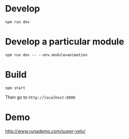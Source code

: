 # Develop
```npm run dev```

# Develop a particular module
```
npm run dev -- --env.module=animation
```

# Build
```
npm start
```
Then go to ```http://localhost:8080```

# Demo
http://www.runademo.com/super-velo/